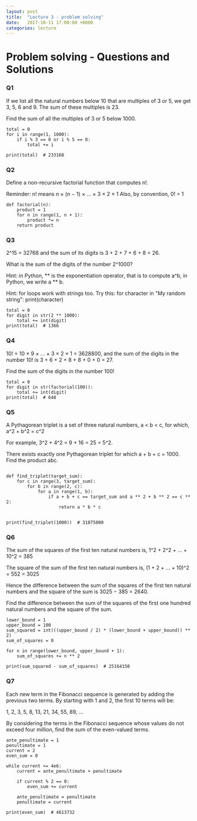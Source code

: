 ```yaml
---
layout: post
title:  "Lecture 3 - problem solving"
date:   2017-10-11 17:00:00 +0000
categories: lecture
---
```


# Problem solving - Questions and Solutions


### Q1

If we list all the natural numbers below 10 that are multiples of 3 or 5, we get 3, 5, 6 and 9.
The sum of these multiples is 23.

Find the sum of all the multiples of 3 or 5 below 1000.

```
total = 0
for i in range(1, 1000):
    if i % 3 == 0 or i % 5 == 0:
        total += i

print(total)  # 233168
```

### Q2

Define a non-recursive factorial function that computes n!.

Reminder: n! means n × (n − 1) × ... × 3 × 2 × 1
Also, by convention, 0! = 1

```
def factorial(n):
    product = 1
    for n in range(1, n + 1):
        product *= n
    return product
```

### Q3

2^15 = 32768 and the sum of its digits is 3 + 2 + 7 + 6 + 8 = 26.

What is the sum of the digits of the number 2^1000?

Hint: in Python, ** is the exponentiation operator, that is
to compute a^b, in Python, we write a ** b.

Hint: for loops work with strings too. Try this:
for character in "My random string":
    print(character)

```
total = 0
for digit in str(2 ** 1000):
    total += int(digit)
print(total)  # 1366

```

### Q4

10! = 10 × 9 × ... × 3 × 2 × 1 = 3628800, and the sum of the digits 
in the number 10! is 3 + 6 + 2 + 8 + 8 + 0 + 0 = 27.

Find the sum of the digits in the number 100!

```
total = 0
for digit in str(factorial(100)):
    total += int(digit)
print(total)  # 648

```

### Q5

A Pythagorean triplet is a set of three natural numbers, a < b < c, for which,
a^2 + b^2 = c^2

For example, 3^2 + 4^2 = 9 + 16 = 25 = 5^2.

There exists exactly one Pythagorean triplet for which a + b + c = 1000.
Find the product abc.

```

def find_triplet(target_sum):
    for c in range(3, target_sum):
        for b in range(2, c):
            for a in range(1, b):
                if a + b + c == target_sum and a ** 2 + b ** 2 == c ** 2:
                    return a * b * c


print(find_triplet(1000))  # 31875000

```


### Q6

The sum of the squares of the first ten natural numbers is,
1^2 + 2^2 + ... + 10^2 = 385

The square of the sum of the first ten natural numbers is,
(1 + 2 + ... + 10)^2 = 552 = 3025

Hence the difference between the sum of the squares of the first ten natural numbers and the square of the sum
is 3025 − 385 = 2640.

Find the difference between the sum of the squares of the first one hundred natural numbers and the square of the sum.

```
lower_bound = 1
upper_bound = 100
sum_squared = int(((upper_bound / 2) * (lower_bound + upper_bound)) ** 2)
sum_of_squares = 0

for n in range(lower_bound, upper_bound + 1):
    sum_of_squares += n ** 2

print(sum_squared - sum_of_squares)  # 25164150

```

### Q7

Each new term in the Fibonacci sequence is generated by adding the previous two terms. By starting with 1 and 2,
the first 10 terms will be:

1, 2, 3, 5, 8, 13, 21, 34, 55, 89, ...

By considering the terms in the Fibonacci sequence whose values do not exceed four million, find
the sum of the even-valued terms.

```
ante_penultimate = 1
penultimate = 1
current = 2
even_sum = 0

while current <= 4e6:
    current = ante_penultimate + penultimate

    if current % 2 == 0:
        even_sum += current

    ante_penultimate = penultimate
    penultimate = current

print(even_sum)  # 4613732

```
